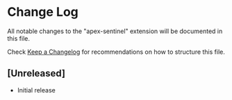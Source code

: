 # Change Log

All notable changes to the "apex-sentinel" extension will be documented in this file.

Check [Keep a Changelog](http://keepachangelog.com/) for recommendations on how to structure this file.

## [Unreleased]

- Initial release